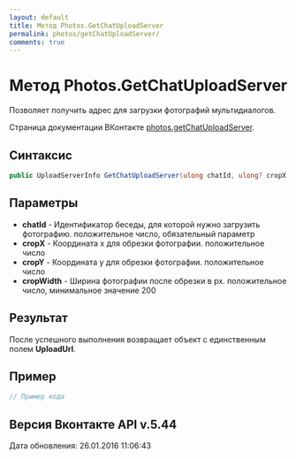 ```yaml
---
layout: default
title: Метод Photos.GetChatUploadServer
permalink: photos/getChatUploadServer/
comments: true
---
```

# Метод Photos.GetChatUploadServer
Позволяет получить адрес для загрузки фотографий мультидиалогов.

Страница документации ВКонтакте [photos.getChatUploadServer](https://vk.com/dev/photos.getChatUploadServer).
## Синтаксис
``` csharp
public UploadServerInfo GetChatUploadServer(ulong chatId, ulong? cropX = null, ulong? cropY = null, ulong? cropWidth = null)
```

## Параметры
+ **chatId** - Идентификатор беседы, для которой нужно загрузить фотографию. положительное число, обязательный параметр
+ **cropX** - Координата x для обрезки фотографии. положительное число
+ **cropY** - Координата y для обрезки фотографии. положительное число
+ **cropWidth** - Ширина фотографии после обрезки в px. положительное число, минимальное значение 200

## Результат
После успешного выполнения возвращает объект с единственным полем **UploadUrl**.

## Пример
``` csharp
// Пример кода
```

## Версия Вконтакте API v.5.44
Дата обновления: 26.01.2016 11:06:43
